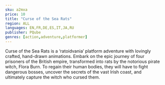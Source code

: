 ```yaml
---
sku: a2mxa
price: 10
title: "Curse of the Sea Rats"
region: ALL
languages: EN,FR,DE,ES,IT,JA,RU
publisher: PQube
genres: [action,adventure,platformer]
---
```

 Curse of the Sea Rats is a ‘ratoidvania’ platform adventure with lovingly crafted, hand-drawn animations. Embark on the epic journey of four prisoners of the British empire, transformed into rats by the notorious pirate witch, Flora Burn. To regain their human bodies, they will have to fight dangerous bosses, uncover the secrets of the vast Irish coast, and ultimately capture the witch who cursed them.